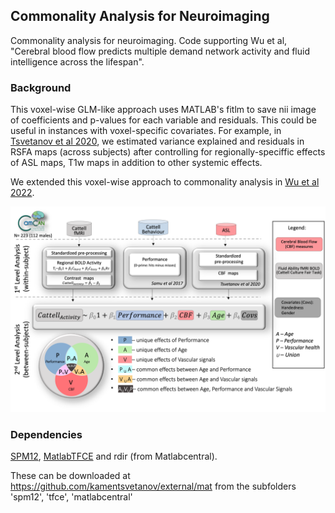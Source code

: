 ## Commonality Analysis for Neuroimaging

Commonality analysis for neuroimaging. Code supporting Wu et al, "Cerebral blood flow predicts multiple demand network activity and fluid intelligence across the lifespan".

### Background
This voxel-wise GLM-like approach uses MATLAB's fitlm to save nii image of coefficients and p-values for each variable and residuals. This could be useful in instances with voxel-specific covariates. For example, in [Tsvetanov et al 2020](https://doi.org/10.1111/psyp.13714), we estimated variance explained and residuals in RSFA maps (across subjects) after controlling for regionally-speciffic effects of ASL maps, T1w maps in addition to other systemic effects.

We extended this voxel-wise approach to commonality analysis in [Wu et al 2022](https://www.sciencedirect.com/science/article/pii/S0197458022002044).

![image](./Figures/Figure_1.png)


### Dependencies
[SPM12](https://www.fil.ion.ucl.ac.uk/spm/software/spm12/), [MatlabTFCE](https://github.com/markallenthornton/MatlabTFCE) and rdir (from Matlabcentral).

These can be downloaded at https://github.com/kamentsvetanov/external/mat from the subfolders 'spm12', 'tfce', 'matlabcentral'


